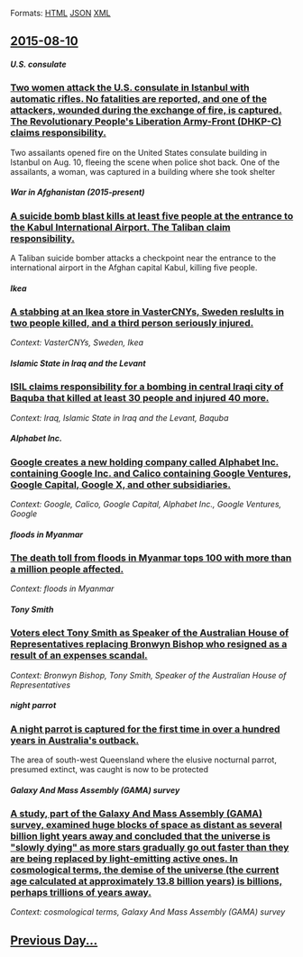 
Formats: [HTML](2015/08/10/index.html)  [JSON](2015/08/10/index.json)  [XML](2015/08/10/index.xml)  

## [2015-08-10](/news/2015/08/10/index.md)

##### U.S. consulate
### [Two women attack the U.S. consulate in Istanbul with automatic rifles. No fatalities are reported, and one of the attackers, wounded during the exchange of fire, is captured. The Revolutionary People's Liberation Army-Front (DHKP-C) claims responsibility. ](/news/2015/08/10/two-women-attack-the-u-s-consulate-in-istanbul-with-automatic-rifles-no-fatalities-are-reported-and-one-of-the-attackers-wounded-during.md)
Two assailants opened fire on the United States consulate building in Istanbul on Aug. 10, fleeing the scene when police shot back. One of the assailants, a woman, was captured in a building where she took shelter

##### War in Afghanistan (2015-present)
### [A suicide bomb blast kills at least five people at the entrance to the Kabul International Airport. The Taliban claim responsibility. ](/news/2015/08/10/a-suicide-bomb-blast-kills-at-least-five-people-at-the-entrance-to-the-kabul-international-airport-the-taliban-claim-responsibility.md)
A Taliban suicide bomber attacks a checkpoint near the entrance to the international airport in the Afghan capital Kabul, killing five people.

##### Ikea
### [A stabbing at an Ikea store in VasterCNYs, Sweden reslults in two people killed, and a third person seriously injured. ](/news/2015/08/10/a-stabbing-at-an-ikea-store-in-va-steracnys-sweden-reslults-in-two-people-killed-and-a-third-person-seriously-injured.md)
_Context: VasterCNYs, Sweden, Ikea_

##### Islamic State in Iraq and the Levant
### [ISIL claims responsibility for a bombing in central Iraqi city of Baquba that killed at least 30 people and injured 40 more. ](/news/2015/08/10/isil-claims-responsibility-for-a-bombing-in-central-iraqi-city-of-baquba-that-killed-at-least-30-people-and-injured-40-more.md)
_Context: Iraq, Islamic State in Iraq and the Levant, Baquba_

##### Alphabet Inc.
### [Google creates a new holding company called Alphabet Inc. containing Google Inc. and Calico containing Google Ventures, Google Capital, Google X, and other subsidiaries. ](/news/2015/08/10/google-creates-a-new-holding-company-called-alphabet-inc-containing-google-inc-and-calico-containing-google-ventures-google-capital-goog.md)
_Context: Google, Calico, Google Capital, Alphabet Inc., Google Ventures, Google_

##### floods in Myanmar
### [The death toll from floods in Myanmar tops 100 with more than a million people affected. ](/news/2015/08/10/the-death-toll-from-floods-in-myanmar-tops-100-with-more-than-a-million-people-affected.md)
_Context: floods in Myanmar_

##### Tony Smith
### [Voters elect Tony Smith as Speaker of the Australian House of Representatives replacing Bronwyn Bishop who resigned as a result of an expenses scandal. ](/news/2015/08/10/voters-elect-tony-smith-as-speaker-of-the-australian-house-of-representatives-replacing-bronwyn-bishop-who-resigned-as-a-result-of-an-expens.md)
_Context: Bronwyn Bishop, Tony Smith, Speaker of the Australian House of Representatives_

##### night parrot
### [A night parrot is captured for the first time in over a hundred years in Australia's outback. ](/news/2015/08/10/a-night-parrot-is-captured-for-the-first-time-in-over-a-hundred-years-in-australia-s-outback.md)
The area of south-west Queensland where the elusive nocturnal parrot, presumed extinct, was caught is now to be protected

##### Galaxy And Mass Assembly (GAMA) survey
### [A study, part of the Galaxy And Mass Assembly (GAMA) survey, examined huge blocks of space as distant as several billion light years away and concluded that the universe is "slowly dying" as more stars gradually go out faster than they are being replaced by light-emitting active ones. In cosmological terms, the demise of the universe (the current age calculated at approximately 13.8 billion years) is billions, perhaps trillions of years away. ](/news/2015/08/10/a-study-part-of-the-galaxy-and-mass-assembly-gama-survey-examined-huge-blocks-of-space-as-distant-as-several-billion-light-years-away-an.md)
_Context: cosmological terms, Galaxy And Mass Assembly (GAMA) survey_

## [Previous Day...](/news/2015/08/9/index.md)

